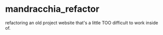 # mandracchia_refactor
refactoring an old project website that's a little TOO difficult to work inside of.
